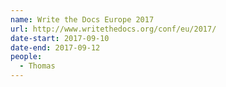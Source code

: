 ```yaml
---
name: Write the Docs Europe 2017
url: http://www.writethedocs.org/conf/eu/2017/
date-start: 2017-09-10
date-end: 2017-09-12
people:
  - Thomas
---
```


